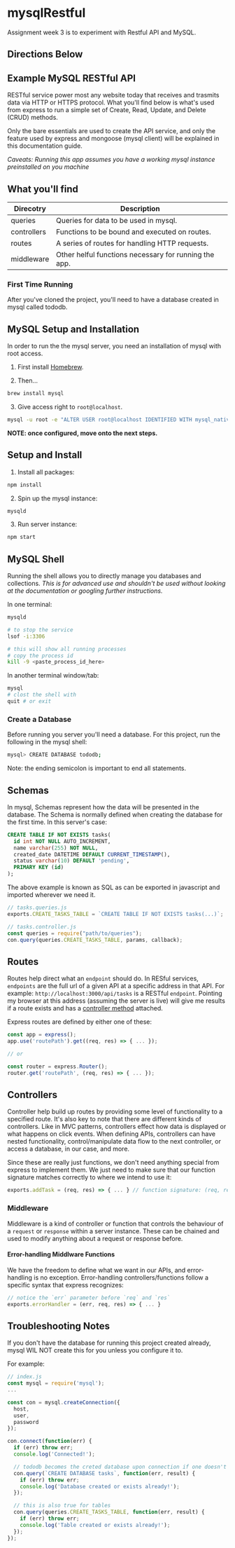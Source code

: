 # mysqlRestful

Assignment week 3 is to experiment with Restful API and MySQL.

##

## Directions Below

## Example MySQL RESTful API

RESTful service power most any website today that receives and trasmits data via HTTP or HTTPS protocol. What you'll find below is what's used from express to run a simple set of Create, Read, Update, and Delete (CRUD) methods.

Only the bare essentials are used to create the API service, and only the feature used by express and mongoose (mysql client) will be explained in this documentation guide.

_Caveats: Running this app assumes you have a working mysql instance preinstalled on you machine_

## What you'll find

| Direcotry   | Description                                           |
| ----------- | ----------------------------------------------------- |
| queries     | Queries for data to be used in mysql.                 |
| controllers | Functions to be bound and executed on routes.         |
| routes      | A series of routes for handling HTTP requests.        |
| middleware  | Other helful functions necessary for running the app. |

### First Time Running

After you've cloned the project, you'll need to have a database created in mysql called tododb.

## MySQL Setup and Installation

In order to run the the mysql server, you need an installation of mysql with root access.

1. First install [Homebrew](https://brew.sh/).

2. Then...

```bash
brew install mysql
```

3. Give access right to `root@localhost`.

```bash
mysql -u root -e "ALTER USER root@localhost IDENTIFIED WITH mysql_native_password BY 'password'; FLUSH PRIVILEGES;"
```

**NOTE: once configured, move onto the next steps.**

## Setup and Install

1. Install all packages:

```bash
npm install
```

2. Spin up the mysql instance:

```bash
mysqld
```

3. Run server instance:

```bash
npm start
```

## MySQL Shell

Running the shell allows you to directly manage you databases and collections. _This is for advanced use and shouldn't be used without looking at the documentation or googling further instructions._

In one terminal:

```bash
mysqld

# to stop the service
lsof -i:3306

# this will show all running processes
# copy the process id
kill -9 <paste_process_id_here>
```

In another terminal window/tab:

```bash
mysql
# clost the shell with
quit # or exit
```

### Create a Database

Before running you server you'll need a database. For this project, run the following in the mysql shell:

```bash
mysql> CREATE DATABASE tododb;
```

Note: the ending semicolon is important to end all statements.

## Schemas

In mysql, Schemas represent how the data will be presented in the database. The Schema is normally defined when creating the database for the first time. In this server's case:

```sql
CREATE TABLE IF NOT EXISTS tasks(
  id int NOT NULL AUTO_INCREMENT,
  name varchar(255) NOT NULL,
  created_date DATETIME DEFAULT CURRENT_TIMESTAMP(),
  status varchar(10) DEFAULT 'pending',
  PRIMARY KEY (id)
);
```

The above example is known as SQL as can be exported in javascript and imported wherever we need it.

```javascript
// tasks.queries.js
exports.CREATE_TASKS_TABLE = `CREATE TABLE IF NOT EXISTS tasks(...)`;

// tasks.controller.js
const queries = require("path/to/queries");
con.query(queries.CREATE_TASKS_TABLE, params, callback);
```

## Routes

Routes help direct what an `endpoint` should do. In RESful services, `endpoints` are the full url of a given API at a specific address in that API. For example: `http://localhost:3000/api/tasks` is a RESTful `endpoint`. Pointing my browser at this address (assuming the server is live) will give me results if a route exists and has a [controller method](#controllers) attached.

Express routes are defined by either one of these:

```javascript
const app = express();
app.use('routePath').get((req, res) => { ... });

// or

const router = express.Router();
router.get('routePath', (req, res) => { ... });
```

## Controllers

Controller help build up routes by providing some level of functionality to a specified route. It's also key to note that there are different kinds of controllers. Like in MVC patterns, controllers effect how data is displayed or what happens on click events. When defining APIs, controllers can have nested functionality, control/manipulate data flow to the next controller, or access a database, in our case, and more.

Since these are really just functions, we don't need anything special from express to implement them. We just need to make sure that our function signature matches correctly to where we intend to use it:

```javascript
exports.addTask = (req, res) => { ... } // function signature: (req, res) => {}
```

### Middleware

Middleware is a kind of controller or function that controls the behaviour of a `request` or `response` within a server instance. These can be chained and used to modify anything about a request or response before.

#### Error-handling Middlware Functions

We have the freedom to define what we want in our APIs, and error-handling is no exception. Error-handling controllers/functions follow a specific syntax that express recognizes:

```javascript
// notice the `err` parameter before `req` and `res`
exports.errorHandler = (err, req, res) => { ... }
```

## Troubleshooting Notes

If you don't have the database for running this project created already, mysql WIL NOT create this for you unless you configure it to.

For example:

```javascript
// index.js
const mysql = require('mysql');
...

const con = mysql.createConnection({
  host,
  user,
  password
});

con.connect(function(err) {
  if (err) throw err;
  console.log('Connected!');

  // tododb becomes the creted database upon connection if one doesn't exist
  con.query(`CREATE DATABASE tasks`, function(err, result) {
    if (err) throw err;
    console.log('Database created or exists already!');
  });

  // this is also true for tables
  con.query(queries.CREATE_TASKS_TABLE, function(err, result) {
    if (err) throw err;
    console.log('Table created or exists already!');
  });
});
```
